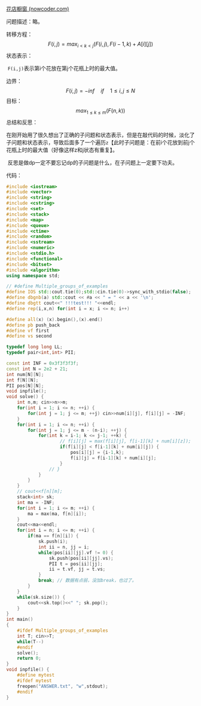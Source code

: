 [花店橱窗 (nowcoder.com)](https://ac.nowcoder.com/acm/problem/51216)

问题描述：略。

转移方程：
$$
F(i,j) = max_{i < k < j}(F(i,j), F(i-1,k) + A[i][j])
$$
状态表示：

​	`F(i,j)`表示第i个花放在第j个花瓶上时的最大值。

边界：
$$
F(i,j) = -inf \quad if \quad 1 \leq i,j \leq N
$$
目标：
$$
max_{1 \leq k \leq m}(F(n,k))
$$
总结和反思：

​	在刚开始用了很久想出了正确的子问题和状态表示，但是在敲代码的时候，淡化了子问题和状态表示，导致后面多了一个遍历`z`【此时子问题是：在前i个花放到前j个花瓶上时的最大值（好像这样z和j状态有重复】。

​	反思是做dp一定不要忘记dp的子问题是什么，在子问题上一定要下功夫。

代码：

```cpp
#include <iostream>
#include <vector>
#include <string>
#include <cstring>
#include <set>
#include <stack>
#include <map>
#include <queue>
#include <ctime>
#include <random>
#include <sstream>
#include <numeric>
#include <stdio.h>
#include <functional>
#include <bitset>
#include <algorithm>
using namespace std;

// #define Multiple_groups_of_examples
#define IOS std::cout.tie(0);std::cin.tie(0)->sync_with_stdio(false);
#define dbgnb(a) std::cout << #a << " = " << a << '\n';
#define dbgtt cout<<" !!!test!!! "<<endl;
#define rep(i,x,n) for(int i = x; i <= n; i++)

#define all(x) (x).begin(),(x).end()
#define pb push_back
#define vf first
#define vs second

typedef long long LL;
typedef pair<int,int> PII;

const int INF = 0x3f3f3f3f;
const int N = 2e2 + 21;
int num[N][N];
int f[N][N];
PII pos[N][N];
void inpfile();
void solve() {
    int n,m; cin>>n>>m;
    for(int i = 1; i <= n; ++i) {
        for(int j = 1; j <= m; ++j) cin>>num[i][j], f[i][j] = -INF;
    }
    for(int i = 1; i <= n; ++i) {
        for(int j = 1; j <= m - (n-i); ++j) {
            for(int k = i-1; k <= j-1; ++k) {
                    // f[i][j] = max(f[i][j], f[i-1][k] + num[i][z]);
                    if(f[i][j] < f[i-1][k] + num[i][j]) {
                        pos[i][j] = {i-1,k};
                        f[i][j] = f[i-1][k] + num[i][j];
                    }
                // } 
            }
        }
    }
    // cout<<f[n][m];
    stack<int> sk;
    int ma = -INF;
    for(int i = 1; i <= m; ++i) {
        ma = max(ma, f[n][i]);
    }
    cout<<ma<<endl;
    for(int i = n; i <= m; ++i) {
        if(ma == f[n][i]) {
            sk.push(i);
            int ii = n, jj = i;
            while(pos[ii][jj].vf != 0) {
                sk.push(pos[ii][jj].vs);
                PII t = pos[ii][jj];
                ii = t.vf, jj = t.vs;
            }
            break; // 数据有点弱，没加break，也过了。
        }
    }
    while(sk.size()) {
        cout<<sk.top()<<" "; sk.pop();
    }
}
int main()
{
    #ifdef Multiple_groups_of_examples
    int T; cin>>T;
    while(T--)
    #endif
    solve();
    return 0;
}
void inpfile() {
    #define mytest
    #ifdef mytest
    freopen("ANSWER.txt", "w",stdout);
    #endif
}
```



